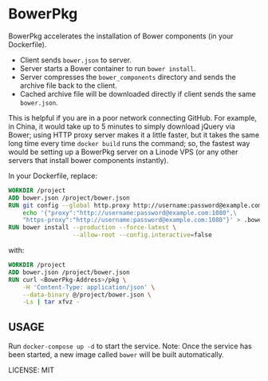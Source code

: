 BowerPkg
========

BowerPkg accelerates the installation of Bower components
(in your Dockerfile).

* Client sends `bower.json` to server.
* Server starts a Bower container to run `bower install`.
* Server compresses the `bower_components` directory and sends
  the archive file back to the client.
* Cached archive file will be downloaded directly if client
  sends the same `bower.json`.

This is helpful if you are in a poor network connecting GitHub.
For example, in China, it would take up to 5 minutes to simply
download jQuery via Bower; using HTTP proxy server makes it a
little faster, but it takes the same long time every time
`docker build` runs the command; so, the fastest way would be
setting up a BowerPkg server on a Linode VPS (or any other
servers that install bower components instantly).

In your Dockerfile, replace:

```Dockerfile
WORKDIR /project
ADD bower.json /project/bower.json
RUN git config --global http.proxy http://username:password@example.com:1080; \
    echo '{"proxy":"http://username:password@example.com:1080",\
    "https-proxy":"http://username:password@example.com:1080"}' > .bowerrc
RUN bower install --production --force-latest \
                  --allow-root --config.interactive=false
```

with:

```Dockerfile
WORKDIR /project
ADD bower.json /project/bower.json
RUN curl <BowerPkg-Address>/pkg \
    -H 'Content-Type: application/json' \
    --data-binary @/project/bower.json \
    -Ls | tar xfvz -
```

USAGE
-----

Run `docker-compose up -d` to start the service.
Note: Once the service has been started,
a new image called `bower` will be built automatically.

LICENSE: MIT
